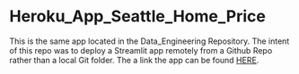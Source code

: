 # Heroku_App_Seattle_Home_Price

This is the same app located in the Data_Engineering Repository. The intent of this repo was to deploy a Streamlit app remotely from a Github Repo rather than a local Git folder. The a link the app can be found [HERE](https://test-the-rainbow.herokuapp.com/).
